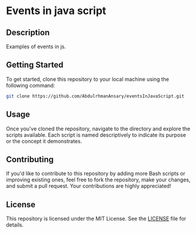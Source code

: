 # Events in java script
## Description
Examples of events in js.
## Getting Started
To get started, clone this repository to your local machine using the following command:
```bash
git clone https://github.com/AbdulrhmanAnsary/eventsInJavaScript.git
```
## Usage
Once you've cloned the repository, navigate to the directory and explore the scripts available. Each script is named descriptively to indicate its purpose or the concept it demonstrates.
## Contributing
If you'd like to contribute to this repository by adding more Bash scripts or improving existing ones, feel free to fork the repository, make your changes, and submit a pull request. Your contributions are highly appreciated!
## License
This repository is licensed under the MIT License. See the [LICENSE](/LICENSE) file for details.